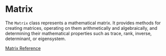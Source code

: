# Matrix

The `Matrix` class represents a mathematical matrix. It provides methods for
creating matrices, operating on them arithmetically and algebraically, and
determining their mathematical properties such as trace, rank, inverse,
determinant, or eigensystem.

[Matrix Reference](https://ruby-doc.org/stdlib-2.5.0/libdoc/matrix/rdoc/Matrix.html)
